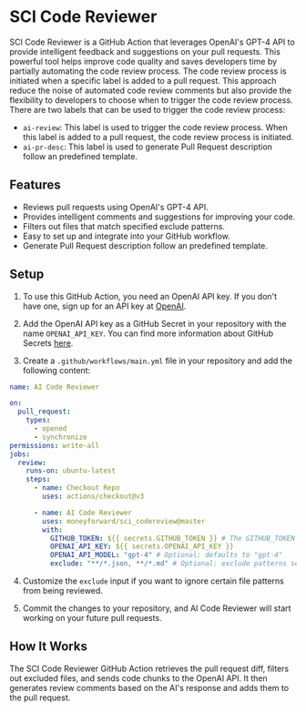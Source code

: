 # SCI Code Reviewer

SCI Code Reviewer is a GitHub Action that leverages OpenAI's GPT-4 API to provide intelligent feedback and suggestions on
your pull requests. This powerful tool helps improve code quality and saves developers time by partially automating the code
review process. The code review process is initiated when a specific label is added to a pull request. This approach reduce the noise 
of automated code review comments but also provide the flexibility to developers to choose when to trigger the code review process. 
There are two labels that can be used to trigger the code review process:
- `ai-review`: This label is used to trigger the code review process. When this label is added to a pull request, the code review process is initiated.
- `ai-pr-desc`: This label is used to generate Pull Request description follow an predefined template.

## Features

- Reviews pull requests using OpenAI's GPT-4 API.
- Provides intelligent comments and suggestions for improving your code.
- Filters out files that match specified exclude patterns.
- Easy to set up and integrate into your GitHub workflow.
- Generate Pull Request description follow an predefined template.

## Setup

1. To use this GitHub Action, you need an OpenAI API key. If you don't have one, sign up for an API key
   at [OpenAI](https://beta.openai.com/signup).

2. Add the OpenAI API key as a GitHub Secret in your repository with the name `OPENAI_API_KEY`. You can find more
   information about GitHub Secrets [here](https://docs.github.com/en/actions/reference/encrypted-secrets).

3. Create a `.github/workflows/main.yml` file in your repository and add the following content:

```yaml
name: AI Code Reviewer

on:
  pull_request:
    types:
      - opened
      - synchronize
permissions: write-all
jobs:
  review:
    runs-on: ubuntu-latest
    steps:
      - name: Checkout Repo
        uses: actions/checkout@v3

      - name: AI Code Reviewer
        uses: moneyforward/sci_codereview@master
        with:
          GITHUB_TOKEN: ${{ secrets.GITHUB_TOKEN }} # The GITHUB_TOKEN is there by default so you just need to keep it like it is and not necessarily need to add it as secret as it will throw an error. [More Details](https://docs.github.com/en/actions/security-guides/automatic-token-authentication#about-the-github_token-secret)
          OPENAI_API_KEY: ${{ secrets.OPENAI_API_KEY }}
          OPENAI_API_MODEL: "gpt-4" # Optional: defaults to "gpt-4"
          exclude: "**/*.json, **/*.md" # Optional: exclude patterns separated by commas
```

4. Customize the `exclude` input if you want to ignore certain file patterns from being reviewed.

5. Commit the changes to your repository, and AI Code Reviewer will start working on your future pull requests.

## How It Works

The SCI Code Reviewer GitHub Action retrieves the pull request diff, filters out excluded files, and sends code chunks to
the OpenAI API. It then generates review comments based on the AI's response and adds them to the pull request.
